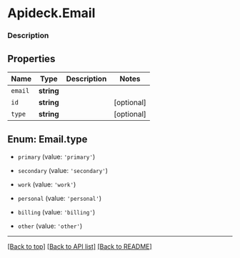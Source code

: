 # Apideck.Email

### Description

## Properties
Name | Type | Description | Notes
------------ | ------------- | ------------- | -------------
`email` | **string** |  | 
`id` | **string** |  | [optional] 
`type` | **string** |  | [optional] 





<a name="EmailType"></a>
## Enum: Email.type


* `primary` (value: `'primary'`)

* `secondary` (value: `'secondary'`)

* `work` (value: `'work'`)

* `personal` (value: `'personal'`)

* `billing` (value: `'billing'`)

* `other` (value: `'other'`)




---

[[Back to top]](#) [[Back to API list]](../../../../README.md#documentation-for-api-endpoints) [[Back to README]](../../../../README.md)


